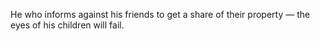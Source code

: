 He who informs against his friends to get a share of their property — the eyes of his children will fail.
